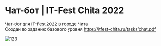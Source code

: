 # Чат-бот | IT-Fest Chita 2022
Чат-бот для IT-Fest 2022 в городе Чита  
Создан по заданию базового уровня https://itfest-chita.ru/tasks/chat.pdf     





![123](https://user-images.githubusercontent.com/87109163/160791848-5080735f-99df-4139-9c8b-0490642554d9.png)
